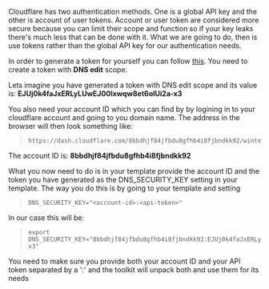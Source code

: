 Cloudflare has two authentication methods. One is a global API key and the other is account of user tokens. Account or user token are considered more secure because you can limit their scope and function so if your key leaks there's much less that can be done with it. What we are going to do, then is use tokens rather than the global API key for our authentication needs. 

In order to generate a token for yourself you can follow [this](https://developers.cloudflare.com/fundamentals/api/get-started/create-token/). You need to create a token with **DNS edit** scope.

Lets imagine you have generated a token with DNS edit scope and its value is: **EJUj0k4faJxERLyLUwEJ00lxwqw8et6olUi2a-x3**

You also need your account ID which you can find by by logining in to your cloudflare account and going to you domain name. The address in the browser will then look something like:

>     https://dash.cloudflare.com/8bbdhjf84jfbdu8gfhb4i8fjbndkk92/wintersys.uk

The account ID is: **8bbdhjf84jfbdu8gfhb4i8fjbndkk92**

What you now need to do is in your template provide the account ID and the token you have generated as the DNS_SECURITY_KEY setting in your template. The way you do this is by going to your template and setting

>     DNS_SECURITY_KEY="<account-id>:<api-token>"

In our case this will be:

>     export DNS_SECURITY_KEY="8bbdhjf84jfbdu8gfhb4i8fjbndkk92:EJUj0k4faJxERLyLUwEJ00lxwqw8et6olUi2a-x3"

You need to make sure you provide both your account ID and your API token separated by a ':' and the toolkit will unpack both and use them for its needs
